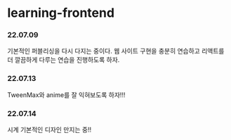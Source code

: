 # learning-frontend

### 22.07.09

기본적인 퍼블리싱을 다시 다지는 중이다.
웹 사이트 구현을 충분히 연습하고 리액트를 더 깔끔하게 다루는 연습을 진행하도록 하자.

### 22.07.13

TweenMax와 anime를 잘 익혀보도록 하자!!!

### 22.07.14

시계 기본적인 디자인 만지는 중!!